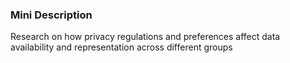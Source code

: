 ### Mini Description

Research on how privacy regulations and preferences affect data availability and representation across different groups
